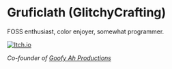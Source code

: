 # Gruficlath (GlitchyCrafting)

FOSS enthusiast, color enjoyer, somewhat programmer.

[![Itch.io](https://img.shields.io/badge/Itch-%23FF0B34.svg?style=for-the-badge&logo=Itch.io&logoColor=white)](https://gruficlath.itch.io)

*Co-founder of [Goofy Ah Productions](https://github.com/Goofy-Ah-Productions)*
<!--You should *definitely* go jump [DominicB3](https://github.com/DominicB3). 👍 (Mods, ban this guy!)-->
